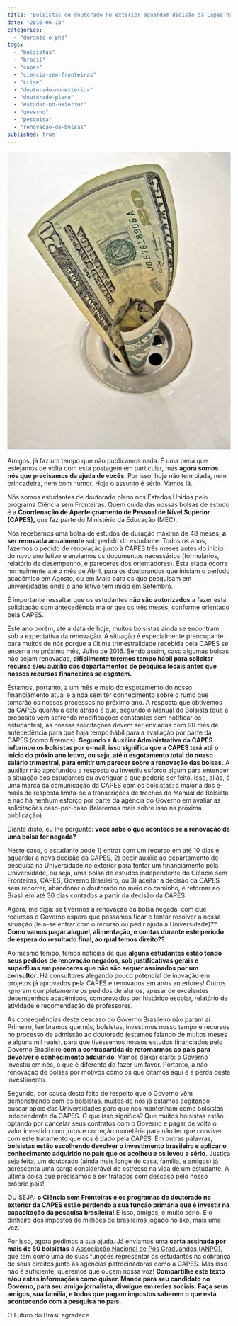 ```yaml
---
title: "Bolsistas de doutorado no exterior aguardam decisão da Capes há mais de cinquenta dias e podem ficar sem recursos para necessidades básicas"
date: "2016-06-18"
categories: 
  - "durante-o-phd"
tags: 
  - "bolsistas"
  - "brasil"
  - "capes"
  - "ciencia-sem-fronteiras"
  - "crise"
  - "doutorado-no-exterior"
  - "doutorado-pleno"
  - "estudar-no-exterior"
  - "governo"
  - "pesquisa"
  - "renovacao-de-bolsas"
published: true
---
```


![Graças ao descaso do Governo Brasileiro com o futuro da ciência no país,  seus impostos estão indo pelo ralo - em dólar](/images/money-down-the-drain.jpg) 

Amigos, já faz um tempo que não publicamos nada. É uma pena que estejamos de volta com esta postagem em particular, mas **agora somos nós que precisamos da ajuda de vocês**. Por isso, hoje não tem piada, nem brincadeira, nem bom humor. Hoje o assunto é sério. Vamos lá.

Nós somos estudantes de doutorado pleno nos Estados Unidos pelo programa Ciência sem Fronteiras. Quem cuida das nossas bolsas de estudo é a **Coordenação de Aperfeiçoamento de Pessoal de Nível Superior (CAPES),** que faz parte do Ministério da Educação (MEC).

Nós recebemos uma bolsa de estudos de duração máxima de 48 meses, **a ser renovada anualmente** sob pedido do estudante. Todos os anos, fazemos o pedido de renovação junto à CAPES três meses antes do início do novo ano letivo e enviamos os documentos necessários (formulários, relatório de desempenho, e pareceres dos orientadores). Esta etapa ocorre normalmente até o mês de Abril, para os doutorandos que iniciam o período acadêmico em Agosto, ou em Maio para os que pesquisam em universidades onde o ano letivo tem início em Setembro.

É importante ressaltar que os estudantes **não são autorizados** a fazer esta solicitação com antecedência maior que os três meses, conforme orientado pela CAPES.

Este ano porém, até a data de hoje, muitos bolsistas ainda se encontram sob a expectativa da renovação. A situação é especialmente preocupante para muitos de nós porque a última trimestralidade recebida pela CAPES se encerra no próximo mês, Julho de 2016. Sendo assim, caso algumas bolsas não sejam renovadas, **dificilmente teremos tempo hábil para solicitar recurso e/ou auxílio dos departamentos de pesquisa locais antes que nossos recursos financeiros se esgotem.**

Estamos, portanto, a um mês e meio do esgotamento do nosso financiamento atual e ainda sem ter conhecimento sobre o rumo que tomarão os nossos processos no próximo ano. A resposta que obtivemos da CAPES quanto a este atraso é que, segundo o Manual do Bolsista (que a propósito vem sofrendo modificações constantes sem notificar os estudantes), as nossas solicitações devem ser enviadas com 90 dias de antecedência para que haja tempo hábil para a avaliação por parte da CAPES (como fizemos). **Segundo a Auxiliar Administrativa da CAPES informou os bolsistas por e-mail, isso significa que a CAPES terá até o início do próxio ano letivo, ou seja, até o esgotamento total do nosso salário trimestral, para emitir um parecer sobre a renovação das bolsas.** A auxiliar não aprofundou a resposta ou investiu esforço algum para entender a situação dos estudantes ou averiguar o que poderia ser feito. Isso, aliás, é uma marca da comunicação da CAPES com os bolsistas: a maioria dos e-mails de resposta limita-se a transcrições de trechos do Manual do Bolsista e não há nenhum esforço por parte da agência do Governo em avaliar as solicitações caso-por-caso (falaremos mais sobre isso na próxima publicação).

Diante disto, eu lhe pergunto: **você sabe o que acontece se a renovação de uma bolsa for negada?**

Neste caso, o estudante pode 1) entrar com um recurso em até 10 dias e aguardar a nova decisão da CAPES, 2) pedir auxílio ao departamento de pesquisa na Universidade no exterior para tentar um financiamento pela Universidade, ou seja, uma bolsa de estudos independente do Ciência sem Fronteiras, CAPES, Governo Brasileiro, ou 3) aceitar a decisão da CAPES sem recorrer, abandonar o doutorado no meio do caminho, e retornar ao Brasil em até 30 dias contados a partir da decisão da CAPES.

Agora, me diga: se tivermos a renovação da bolsa negada, com que recursos o Governo espera que possamos ficar e tentar resolver a nossa situação (leia-se entrar com o recurso ou pedir ajuda à Universidade)?? **Como vamos pagar aluguel, alimentação, e contas durante este período de espera do resultado final, ao qual temos direito??**

Ao mesmo tempo, temos notícias de que **alguns estudantes estão tendo seus pedidos de renovação negados, sob justificativas gerais e supérfluas em pareceres que não são sequer assinados por um consultor**. Há consultores alegando pouco potencial de inovação em projetos já aprovados pela CAPES e renovados em anos anteriores! Outros ignoram completamente os pedidos de alunos, apesar de excelentes desempenhos acadêmicos, comprovados por histórico escolar, relatório de atividade e recomendação de professores.

As consequências deste descaso do Governo Brasileiro não param aí. Primeiro, lembramos que nós, bolsistas, investimos nosso tempo e recursos no processo de admissão ao doutorado (estamos falando de muitos meses e alguns mil reais), para que tivéssemos nossos estudos financiados pelo Governo Brasileiro **com a contrapartida de retornarmos ao país para devolver o conhecimento adquirido**. Vamos deixar claro: o Governo investiu em nós, o que é diferente de fazer um favor. Portanto, a não renovação de bolsas por motivos como os que citamos aqui é a perda deste investimento.

Segundo, por causa desta falta de respeito que o Governo vêm demonstrando com os bolsistas, muitos de nós já estamos cogitando buscar apoio das Universidades para que nos mantenham como bolsistas independente da CAPES. O que isso significa? Que muitos bolsistas estão optando por cancelar seus contratos com o Governo e pagar de volta o valor investido com juros e correção monetária para não ter que conviver com este tratamento que nos é dado pela CAPES. Em outras palavras, **bolsistas estão escolhendo devolver o investimento brasileiro e aplicar o conhecimento adquirido no país que os acolheu e os levou a sério.** Justiça seja feita, um doutorado (ainda mais longe de casa, família, e amigos) já acrescenta uma carga considerável de estresse na vida de um estudante. A última coisa que precisamos é ser tratados com descaso pelo nosso próprio país!

OU SEJA: **o Ciência sem Fronteiras e os programas de doutorado no exterior da CAPES estão perdendo a sua função primária que é investir na capacitação da pesquisa brasileira!** E isso, amigos, é muito sério. É o dinheiro dos impostos de milhões de brasileiros jogado no lixo, mais uma vez.

Por isso, agora pedimos a sua ajuda. Já enviamos uma **carta assinada por mais de 50 bolsistas** à [Associação Nacional de Pós Graduandos (ANPG)](http://www.anpg.org.br), que tem como uma de suas funções representar os estudantes na cobrança de seus direitos junto às agências patrocinadoras como a CAPES. Mas isso não é suficiente, queremos que ouçam nossa voz!  **Compartilhe este texto e/ou estas informações como quiser.  Mande para seu candidato no Governo, para seu amigo jornalista, divulgue em redes sociais. Faça seus amigos, sua família, e todos que pagam impostos saberem o que está acontecendo com a pesquisa no país.**

O Futuro do Brasil agradece.
